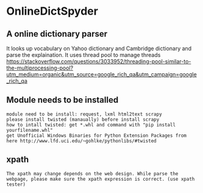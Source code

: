# OnlineDictSpyder

## A online dictionary parser
It looks up vocabulary on Yahoo dictionary and Cambridge dictionary and parse the explaination.
It uses thread pool to manage threads
https://stackoverflow.com/questions/3033952/threading-pool-similar-to-the-multiprocessing-pool?utm_medium=organic&utm_source=google_rich_qa&utm_campaign=google_rich_qa



## Module needs to be installed 
	module need to be install: request, lxml html2text scrapy
	please install twisted (manaually) before install scrapy
	how to intall twisted: get *.whl and command with "pip install yourfilename.whl"
	get Unofficial Windows Binaries for Python Extension Packages from here http://www.lfd.uci.edu/~gohlke/pythonlibs/#twisted

## xpath
	The xpath may change depends on the web design. While parse the webpage, please make sure the xpath expression is correct. (use xpath tester)

